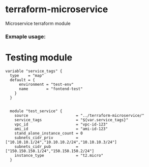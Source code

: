 # terraform-microservice
Microservice terraform module

### Exmaple usage:


# Testing module
    variable "service_tags" {
      type    = "map"
      default = {
          environment = "test-env"
          name        = "fontend-test"
        }
      }


      module "test_service" {
        source                     = "../terraform-microservice/"
        service_tags               = "${var.service_tags}"
        vpc_id                     = "vpc-id-123"
        ami_id                     = "ami-id-123"
        stand_alone_instance_count = 0
        subnets_cidr_priv          = ["10.10.10.1/24","10.10.10.2/24","10.10.10.3/24"]
        subnets_cidr_pub           = ["150.150.150.1/24","150.150.150.2/24"]
        instance_type              = "t2.micro"
      }
